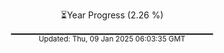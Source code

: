 <p align="center">
⏳Year Progress (2.26 %)<br>
▁▁▁▁▁▁▁▁▁▁▁▁▁▁▁▁▁▁▁▁▁▁▁▁▁▁▁▁▁▁ <br>
<sub>Updated: Thu, 09 Jan 2025 06:03:35 GMT</sub>
</p>

